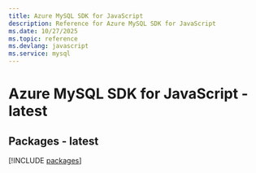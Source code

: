 ```yaml
---
title: Azure MySQL SDK for JavaScript
description: Reference for Azure MySQL SDK for JavaScript
ms.date: 10/27/2025
ms.topic: reference
ms.devlang: javascript
ms.service: mysql
---
```

# Azure MySQL SDK for JavaScript - latest
## Packages - latest
[!INCLUDE [packages](mysql-index.md)]